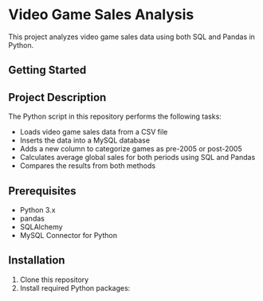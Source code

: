 # Video Game Sales Analysis

This project analyzes video game sales data using both SQL and Pandas in Python.

## Getting Started

## Project Description

The Python script in this repository performs the following tasks:
- Loads video game sales data from a CSV file
- Inserts the data into a MySQL database
- Adds a new column to categorize games as pre-2005 or post-2005
- Calculates average global sales for both periods using SQL and Pandas
- Compares the results from both methods

## Prerequisites

- Python 3.x
- pandas
- SQLAlchemy
- MySQL Connector for Python

## Installation

1. Clone this repository
2. Install required Python packages:
